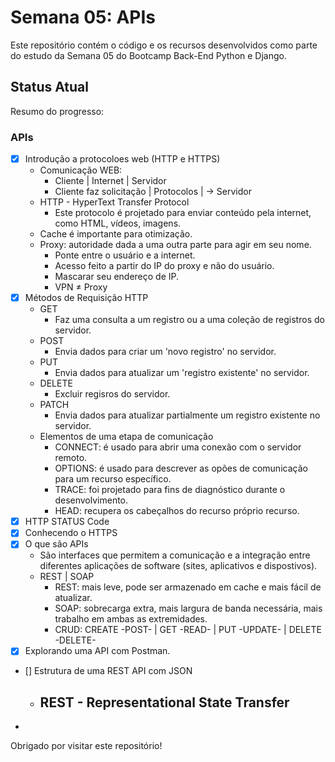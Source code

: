 # Semana 05: APIs

Este repositório contém o código e os recursos desenvolvidos como parte do estudo da Semana 05 do Bootcamp Back-End Python e Django.

## Status Atual

Resumo do progresso:

### APIs

- [x] Introdução a protocoloes web (HTTP e HTTPS)
    - Comunicação WEB:
      - Cliente | Internet | Servidor
      - Cliente faz solicitação | Protocolos | -> Servidor 
    - HTTP - HyperText Transfer Protocol
      - Este protocolo é projetado para enviar conteúdo pela internet, como HTML, vídeos, imagens.
    - Cache é importante para otimização.
    - Proxy: autoridade dada a uma outra parte para agir em seu nome.
      - Ponte entre o usuário e a internet.
      - Acesso feito a partir do IP do proxy e não do usuário.
      - Mascarar seu endereço de IP.
      - VPN ≠ Proxy
- [x] Métodos de Requisição HTTP
  - GET 
    - Faz uma consulta a um registro ou a uma coleção de registros do servidor.
  - POST
    - Envia dados para criar um 'novo registro' no servidor.
  - PUT
    - Envia dados para atualizar um 'registro existente' no servidor.
  - DELETE
    - Excluir regisros do servidor.
  - PATCH 
    - Envia dados para atualizar partialmente um registro existente no servidor.
  - Elementos de uma etapa de comunicação
    - CONNECT: é usado para abrir uma conexão com o servidor remoto.
    - OPTIONS: é usado para descrever as opões de comunicação para um recurso específico.
    - TRACE: foi projetado para fins de diagnóstico durante o desenvolvimento.
    - HEAD: recupera os cabeçalhos do recurso próprio recurso.
- [x] HTTP STATUS Code 
- [x] Conhecendo o HTTPS
- [x] O que são APIs
  - São interfaces que permitem a comunicação e a integração entre diferentes aplicações de software (sites, aplicativos e dispostivos).
  - REST | SOAP 
    - REST: mais leve, pode ser armazenado em cache e mais fácil de atualizar.
    - SOAP: sobrecarga extra, mais largura de banda necessária, mais trabalho em ambas as extremidades.
    - CRUD: CREATE -POST- | GET -READ- | PUT -UPDATE- | DELETE -DELETE-
- [x] Explorando uma API com Postman.
- [] Estrutura de uma REST API com JSON
  - REST - Representational State Transfer
    - 
- 

  

Obrigado por visitar este repositório!
